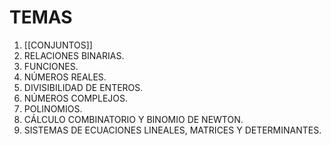 # TEMAS
1. [[CONJUNTOS]]
2. RELACIONES BINARIAS.
3. FUNCIONES.
4. NÚMEROS REALES.
5. DIVISIBILIDAD DE ENTEROS.
6. NÚMEROS COMPLEJOS.
7. POLINOMIOS.
8. CÁLCULO COMBINATORIO Y BINOMIO DE NEWTON.
9. SISTEMAS DE ECUACIONES LINEALES, MATRICES Y DETERMINANTES.